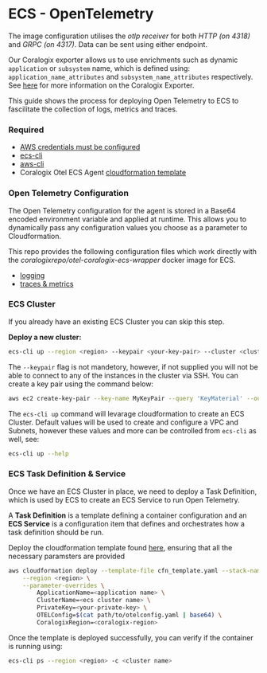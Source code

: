 # ECS - OpenTelemetry

The image configuration utilises the _otlp receiver_ for both _HTTP (on 4318)_  and _GRPC (on 4317)_. Data can be sent using either endpoint.

Our Coralogix exporter allows us to use enrichments such as dynamic `application` or `subsystem` name, which is defined using: `application_name_attributes` and `subsystem_name_attributes` respectively. See [here](https://github.com/open-telemetry/opentelemetry-collector-contrib/tree/main/exporter/coralogixexporter) for more information on the Coralogix Exporter.


This guide shows the process for deploying Open Telemetry to ECS to fascilitate the collection of logs, metrics and traces.

### Required

- [AWS credentials must be configured](https://docs.aws.amazon.com/sdk-for-java/v1/developer-guide/setup-credentials.html)
- [ecs-cli](https://github.com/aws/amazon-ecs-cli#installing)
- [aws-cli](https://docs.aws.amazon.com/cli/latest/userguide/getting-started-install.html)
- Coralogix Otel ECS Agent [cloudformation template](https://github.com/coralogix/aws-cloudformation/tree/main/opentelemetry/ECS)


### Open Telemetry Configuration

The Open Telemetry configuration for the agent is stored in a Base64 encoded environment variable and applied at runtime. This allows you to dynamically pass any configuration values you choose as a parameter to Cloudformation.

This repo provides the following configuration files which work directly with the _coralogixrepo/otel-coralogix-ecs-wrapper_ docker image for ECS.

- [logging](https://github.com/coralogix/telemetry-shippers/blob/master/otel-agent/ECS/loggging.yaml)
- [traces & metrics](https://github.com/coralogix/telemetry-shippers/blob/master/otel-agent/ECS/config.yaml)



### ECS Cluster

If you already have an existing ECS Cluster you can skip this step. 

__Deploy a new cluster:__

```sh
ecs-cli up --region <region> --keypair <your-key-pair> --cluster <cluster-name> --size <no. of instances> --capability-iam 
```

The `--keypair` flag is not mandetory, however, if not supplied you will not be able to connect to any of the instances in the cluster via SSH. You can create a key pair using the command below:

```sh
aws ec2 create-key-pair --key-name MyKeyPair --query 'KeyMaterial' --output text > MyKeyPair.pem
```

The `ecs-cli up` command will levarage cloudformation to create an ECS Cluster. Default values will be used to create and configure a VPC and Subnets, however these values and more can be controlled from `ecs-cli` as well, see:

```sh
ecs-cli up --help
```


### ECS Task Definition & Service

Once we have an ECS Cluster in place, we need to deploy a Task Definition, which is used by ECS to create an ECS Service to run Open Telemetry.

A __Task Definition__ is a template defining a container configuration and an __ECS Service__ is a configuration item that defines and orchestrates how a task definition should be run.

Deploy the cloudformation template found [here](https://github.com/coralogix/cloudformation-corlaogix-aws/tree/main/opentelemetry/ecs), ensuring that all the necessary paramsters are provided

```sh
aws cloudformation deploy --template-file cfn_template.yaml --stack-name cds-68 \
    --region <region> \
    --parameter-overrides \
        ApplicationName=<application name> \
        ClusterName=<ecs cluster name> \
        PrivateKey=<your-private-key> \
        OTELConfig=$(cat path/to/otelconfig.yaml | base64) \
        CoralogixRegion=<coralogix-region>
```

Once the template is deployed successfully, you can verify if the container is running using:

```sh
ecs-cli ps --region <region> -c <cluster name>
```
